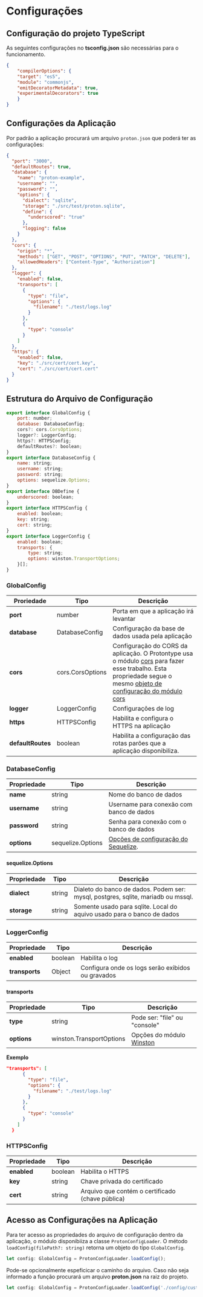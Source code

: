 # Configurações 

## Configuração do projeto TypeScript

As seguintes configurações no **tsconfig.json** são necessárias para o
funcionamento.

```json
{
    "compilerOptions": {
    "target": "es5",
    "module": "commonjs",
    "emitDecoratorMetadata": true,
    "experimentalDecorators": true
    }
}
```

## Configurações da Aplicação

Por padrão a aplicação procurará um arquivo ```proton.json``` que poderá ter as configurações: 

```json
{
  "port": "3000",
  "defaultRoutes": true,
  "database": {
    "name": "proton-example",
    "username": "",
    "password": "",
    "options": {
      "dialect": "sqlite",
      "storage": "./src/test/proton.sqlite",
      "define": {
        "underscored": "true"
      },
      "logging": false
    }
  },
  "cors": {
    "origin": "*",
    "methods": ["GET", "POST", "OPTIONS", "PUT", "PATCH", "DELETE"],
    "allowedHeaders": ["Content-Type", "Authorization"]
  },
  "logger": {
    "enabled": false,
    "transports": [
      {
        "type": "file",
        "options": {
          "filename": "./test/logs.log"
        }
      },
      {
        "type": "console"
      }
    ]
  },
  "https": {
    "enabled": false,
    "key": "./src/cert/cert.key",
    "cert": "./src/cert/cert.cert"
  }
}
```

## Estrutura do Arquivo de Configuração

```javascript
export interface GlobalConfig {
    port: number;
    database: DatabaseConfig;
    cors?: cors.CorsOptions;
    logger?: LoggerConfig;
    https?: HTTPSConfig;
    defaultRoutes?: boolean;
}
export interface DatabaseConfig {
    name: string;
    username: string;
    password: string;
    options: sequelize.Options;
}
export interface DBDefine {
    underscored: boolean;
}
export interface HTTPSConfig {
    enabled: boolean;
    key: string;
    cert: string;
}
export interface LoggerConfig {
    enabled: boolean;
    transports: {
        type: string;
        options: winston.TransportOptions;
    }[];
}
```

### GlobalConfig

| Proriedade        | Tipo             | Descrição                                                                                                                                                                                                                                   |
|-------------------|------------------|---------------------------------------------------------------------------------------------------------------------------------------------------------------------------------------------------------------------------------------------|
| **port**          | number           | Porta em que a aplicação irá levantar                                                                                                                                                                                                       |
| **database**      | DatabaseConfig   | Configuração da base de dados usada pela aplicação                                                                                                                                                                                          |
| **cors**          | cors.CorsOptions | Configuração do CORS da aplicação. O Protontype usa o módulo [cors](https://www.npmjs.com/package/cors) para fazer esse trabalho. Esta propriedade segue o mesmo [objeto de configuração do módulo cors](https://www.npmjs.com/package/cors)|
| **logger**        | LoggerConfig     | Configurações de log                                                                                                                                                                                                                        |
| **https**         | HTTPSConfig      | Habilita e configura o HTTPS na aplicação                                                                                                                                                                                                   |
| **defaultRoutes** | boolean          | Habilita a configuração das rotas parões que a aplicação disponibiliza.                                                                                                                                                                     |

### DatabaseConfig

| Propriedade | Tipo              | Descrição                                                                                |
|-------------|-------------------|------------------------------------------------------------------------------------------|
| **name**        | string            | Nome do banco de dados                                                                   |
| **username**    | string            | Username para conexão com banco de dados                                                 |
| **password**    | string            | Senha para conexão com o banco de dados                                                  |
| **options**    | sequelize.Options | [Opções de configuração do Sequelize](http://docs.sequelizejs.com/en/v3/api/sequelize/). |

#### sequelize.Options

| Propriedade | Tipo   | Descrição                                                                        |
|-------------|--------|----------------------------------------------------------------------------------|
| **dialect**     | string | Dialeto do banco de dados. Podem ser: mysql, postgres, sqlite, mariadb ou mssql. |
| **storage**     | string | Somente usado para sqlite. Local do aquivo usado para o banco de dados           |

### LoggerConfig

| Propriedade | Tipo    | Descrição                                         |
|-------------|---------|---------------------------------------------------|
| **enabled**     | boolean | Habilita o log                                    |
| **transports**  | Object  | Configura onde os logs serão exibidos ou gravados |

#### transports
| Propriedade | Tipo                     | Descrição                                                         |
|-------------|--------------------------|-------------------------------------------------------------------|
| **type**        | string                   | Pode ser: "file" ou "console"                                     |
| **options**     | winston.TransportOptions | Opções do módulo [Winston](https://www.npmjs.com/package/winston) |

**Exemplo**
```json
"transports": [
      {
        "type": "file",
        "options": {
          "filename": "./test/logs.log"
        }
      },
      {
        "type": "console"
      }
    ]
  }
```

### HTTPSConfig

| Propriedade | Tipo    | Descrição                                        |
|-------------|---------|--------------------------------------------------|
| **enabled**     | boolean | Habilita o HTTPS                                 |
| **key**         | string  | Chave privada do certificado                     |
| **cert**        | string  | Arquivo que contém o certificado (chave pública) |

## Acesso as Configurações na Aplicação

Para ter acesso as propriedades do arquivo de configuração dentro da aplicação, o módulo disponibiiza a classe ```ProtonConfigLoader```.
O método ```loadConfig(filePath?: string)``` retorna um objeto do tipo ```GlobalConfig```.

```javascript
let config: GlobalConfig = ProtonConfigLoader.loadConfig();
```

Pode-se opcionalmente espeficicar o caminho do arquivo. Caso não seja informado a função procurará um arquivo **proton.json** na raiz do projeto.

```javascript
let config: GlobalConfig = ProtonConfigLoader.loadConfig('./config/custom-config.json');
```